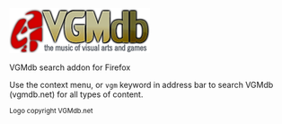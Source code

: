![](logo.png)

VGMdb search addon for Firefox

Use the context menu, or `vgm` keyword in address bar to search VGMdb (vgmdb.net) for all types of content.

<sup>Logo copyright VGMdb.net</sup>